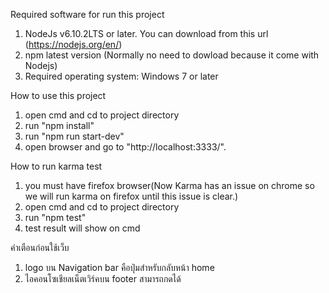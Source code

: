 Required software for run this project
1) NodeJs v6.10.2LTS or later. You can download from this url (https://nodejs.org/en/)
2) npm latest version (Normally no need to dowload because it come with Nodejs)
3) Required operating system: Windows 7 or later

How to use this project
1) open cmd and cd to project directory
2) run "npm install"
3) run "npm run start-dev"
4) open browser and go to "http://localhost:3333/".

How to run karma test
1) you must have firefox browser(Now Karma has an issue on chrome so we will run karma on firefox until this issue is clear.)
2) open cmd and cd to project directory
3) run "npm test"
4) test result will show on cmd

คำเตือนก่อนใช้เว็บ
1) logo บน Navigation bar คือปุ่มสำหรับกลับหน้า home
2) ไอคอนโซเชียลเน็ตเวิร์คบน footer สามารถกดได้